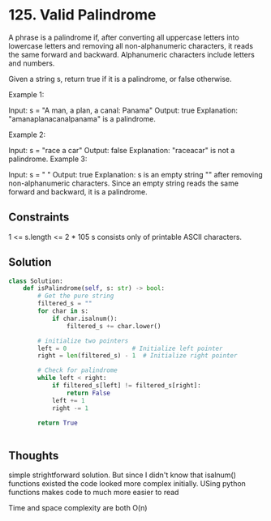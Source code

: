 # 125. Valid Palindrome

A phrase is a palindrome if, after converting all uppercase letters into lowercase letters and removing all non-alphanumeric characters, it reads the same forward and backward. Alphanumeric characters include letters and numbers.

Given a string s, return true if it is a palindrome, or false otherwise.

Example 1:

Input: s = "A man, a plan, a canal: Panama"
Output: true
Explanation: "amanaplanacanalpanama" is a palindrome.

Example 2:

Input: s = "race a car"
Output: false
Explanation: "raceacar" is not a palindrome.
Example 3:

Input: s = " "
Output: true
Explanation: s is an empty string "" after removing non-alphanumeric characters.
Since an empty string reads the same forward and backward, it is a palindrome.

## Constraints

1 <= s.length <= 2 * 105
s consists only of printable ASCII characters.

## Solution

```python
class Solution:
    def isPalindrome(self, s: str) -> bool:
        # Get the pure string 
        filtered_s = ""
        for char in s:
            if char.isalnum():
                filtered_s += char.lower()

        # initialize two pointers
        left = 0                  # Initialize left pointer
        right = len(filtered_s) - 1  # Initialize right pointer

        # Check for palindrome
        while left < right:
            if filtered_s[left] != filtered_s[right]:
                return False
            left += 1 
            right -= 1  

        return True
    
```

## Thoughts

simple strightforward solution. But since I didn't know that isalnum() functions existed the code looked more complex initially. USing python functions makes code to much more easier to read

Time and space complexity are both O(n)
